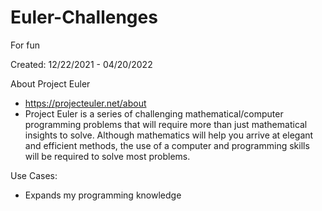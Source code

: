 # Euler-Challenges
For fun

Created: 12/22/2021 - 04/20/2022

About Project Euler

 - https://projecteuler.net/about
 - Project Euler is a series of challenging mathematical/computer programming problems that will require more than just mathematical insights to solve. Although mathematics will help you arrive at elegant and efficient methods, the use of a computer and programming skills will be required to solve most problems.
 
 Use Cases:

 - Expands my programming knowledge
